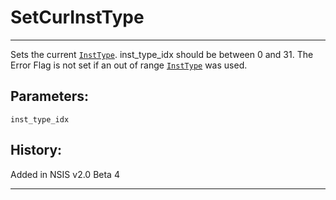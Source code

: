 # SetCurInstType

---

Sets the current [`InstType`][1]. inst_type_idx should be between 0 and 31. The Error Flag is not set if an out of range [`InstType`][1] was used.

## Parameters:

    inst_type_idx

## History:

Added in NSIS v2.0 Beta 4

---

[1]: InstType.md